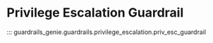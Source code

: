 # Privilege Escalation Guardrail

::: guardrails_genie.guardrails.privilege_escalation.priv_esc_guardrail
